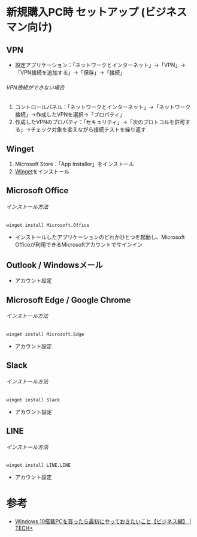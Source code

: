 # 新規購入PC時 セットアップ (ビジネスマン向け)

## VPN

- 設定アプリケーション：「ネットワークとインターネット」→「VPN」→「VPN接続を追加する」→「保存」→「接続」

###### VPN接続ができない場合

1. コントロールパネル：「ネットワークとインターネット」→「ネットワーク接続」→作成したVPNを選択→「プロパティ」
2. 作成したVPNのプロパティ：「セキュリティ」→「次のプロトコルを許可する」→チェック対象を変えながら接続テストを繰り返す

## Winget

1. Microsoft Store：「App Installer」をインストール
2. [Winget](https://github.com/microsoft/winget-cli/releases)をインストール

## Microsoft Office

###### インストール方法

    winget install Microsoft.Office

- インストールしたアプリケーションのどれかひとつを起動し、Microsoft Officeが利用できるMicrosoftアカウントでサインイン

## Outlook / Windowsメール

- アカウント設定

## Microsoft Edge / Google Chrome

###### インストール方法

    winget install Microsoft.Edge

- アカウント設定

## Slack

###### インストール方法

    winget install Slack

- アカウント設定

## LINE

###### インストール方法

    winget install LINE.LINE

- アカウント設定

# 参考

- [Windows 10搭載PCを買ったら最初にやっておきたいこと【ビジネス編】 \| TECH\+](https://news.mynavi.jp/article/20210618-1904682/)
